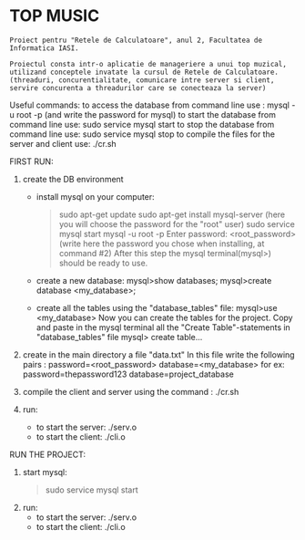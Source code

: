 # TOP MUSIC
    Proiect pentru "Retele de Calculatoare", anul 2, Facultatea de Informatica IASI.

    Proiectul consta intr-o aplicatie de manageriere a unui top muzical, utilizand conceptele invatate la cursul de Retele de Calculatoare. 
    (threaduri, concurentialitate, comunicare intre server si client, servire concurenta a threadurilor care se conecteaza la server)

Useful commands:
    to access the database from command line use : mysql -u root -p (and write the password for mysql)
    to start the database from command line use: sudo service mysql start
    to stop the database from command line use: sudo service mysql stop
    to compile the files for the server and client use: ./cr.sh

FIRST RUN:
1. create the DB environment
    - install mysql on your computer: 
        >sudo apt-get update
        >sudo apt-get install mysql-server (here you will choose the password for the "root" user)
        >sudo service mysql start
        >mysql -u root -p
        >Enter password: <root_password> (write here the password you chose when installing, at command #2)
        After this step the mysql terminal(mysql>) should be ready to use.
    - create a new database:
         mysql>show databases;
         mysql>create database <my_database>;
         
    - create all the tables using the "database_tables" file:
         mysql>use <my_database>
         Now you can create the tables for the project. Copy and paste in the mysql terminal all the "Create Table"-statements in "database_tables" file
         mysql> create table...
2. create in the main directory a file "data.txt"
    In this file write the following pairs :
    password=<root_password>
    database=<my_database>
    for ex: password=thepassword123
            database=project_database

2. compile the client and server using the command : ./cr.sh
4. run:
    - to start the server: ./serv.o
    - to start the client: ./cli.o

RUN THE PROJECT:
1. start mysql:
    >sudo service mysql start
2. run:
    - to start the server: ./serv.o
    - to start the client: ./cli.o

